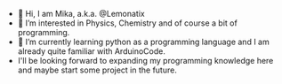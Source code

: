 - 👋 Hi, I am Mika, a.k.a. @Lemonatix
- 👀 I’m interested in Physics, Chemistry and of course a bit of programming.
- 🌱 I’m currently learning python as a programming language and I am already quite familiar with ArduinoCode.
- I'll be looking forward to expanding my programming knowledge here and maybe start some project in the future.

<!---
Lemonatix/Lemonatix is a ✨ special ✨ repository because its `README.md` (this file) appears on your GitHub profile.
You can click the Preview link to take a look at your changes.
--->
